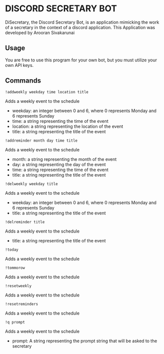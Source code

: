 # DISCORD SECRETARY BOT

<p>DiSecretary, the Discord Secretary Bot, is an application mimicking the work of a secretary in the context of a discord application. This Application was developed by Arooran Sivakarunai</p>

## Usage
<p>You are free to use this program for your own bot, but you must utilize your own API keys.</p>

## Commands
`!addweekly weekday time location title`
<p> Adds a weekly event to the schedule </p>

 - weekday: an integer between 0 and 6, where 0 represents Monday and 6 represents Sunday
 - time: a string representing the time of the event
 - location:	a string representing the location of the event
 - title: a string representing the title of the event 

`!addreminder month day time title`
<p> Adds a weekly event to the schedule </p>

 - month: a string representing the month of the event
 - day: a string representing the day of the event
 - time: a string representing the time of the event
 - title: a string representing the title of the event
 
`!delweekly weekday title`
<p> Adds a weekly event to the schedule </p>

 - weekday: an integer between 0 and 6, where 0 represents Monday and 6 represents Sunday
 - title: a string representing the title of the event
 
`!delreminder title`
<p> Adds a weekly event to the schedule </p>

 - title: a string representing the title of the event
 
`!today`
<p> Adds a weekly event to the schedule </p>
 
`!tommorow`
<p> Adds a weekly event to the schedule </p>

`!resetweekly`
<p> Adds a weekly event to the schedule </p>

`!resetreminders`
<p> Adds a weekly event to the schedule </p>

`!q prompt`
<p> Adds a weekly event to the schedule </p>

 - prompt: A string representing the prompt string that will be asked to the secretary
